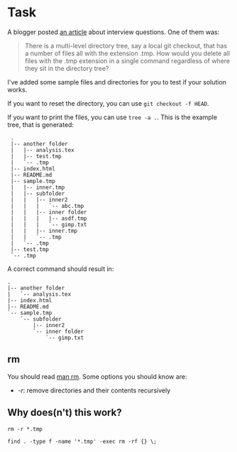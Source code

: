Task
====

A blogger posted [an article](http://stu.mp/2012/10/my-patent-pending-3-question-technical-interview.html)
about interview questions. One of them was:

> There is a multi-level directory tree, say a local git checkout, 
> that has a number of files all with the extension .tmp. How would 
> you delete all files with the .tmp extension in a single command 
> regardless of where they sit in the directory tree?

I've added some sample files and directories for you to test if 
your solution works.

If you want to reset the directory, you can use `git checkout -f HEAD`.

If you want to print the files, you can use `tree -a .`. This is the
example tree, that is generated:

```
 .
 |-- another folder
 |   |-- analysis.tex
 |   |-- test.tmp
 |   `-- .tmp
 |-- index.html
 |-- README.md
 |-- sample.tmp
 |   |-- inner.tmp
 |   |-- subfolder
 |   |   |-- inner2
 |   |   |   `-- abc.tmp
 |   |   |-- inner folder
 |   |   |   |-- asdf.tmp
 |   |   |   `-- gimp.txt
 |   |   |-- inner.tmp
 |   |   `-- .tmp
 |   `-- .tmp
 |-- test.tmp
 `-- .tmp 
```

A correct command should result in:

```
.
|-- another folder
|   `-- analysis.tex
|-- index.html
|-- README.md
`-- sample.tmp
    `-- subfolder
        |-- inner2
        `-- inner folder
            `-- gimp.txt
```

rm
--
You should read [man rm](http://unixhelp.ed.ac.uk/CGI/man-cgi?rm).
Some options you should know are:

* *-r*: remove directories and their contents recursively


Why does(n't) this work?
------------------------
`rm -r *.tmp`

`find . -type f -name '*.tmp' -exec rm -rf {} \;`

